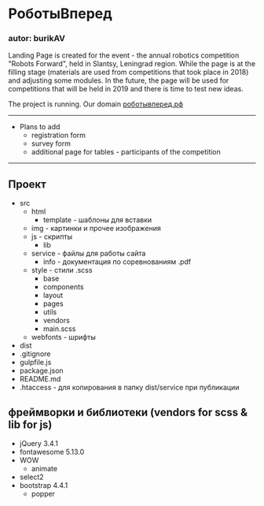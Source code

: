 # РоботыВперед #

### autor: burikAV ###

Landing Page is created for the event - the annual robotics competition "Robots Forward",
held in Slantsy, Leningrad region.
While the page is at the filling stage (materials are used from competitions that took place in 2018)
and adjusting some modules. In the future, the page will be used for competitions that will be held in 2019
and there is time to test new ideas.

The project is running. Our domain [роботывперед.рф](https://xn--90acgda4cbjegs2i.xn--p1ai/)
- - - -
* Plans to add
  * registration form
  * survey form
  * additional page for tables - participants of the competition

---
## Проект
- src
  - html 
    - template - шаблоны для вставки
  - img - картинки и прочее изображения
  - js - скрипты
    - lib
  - service - файлы для работы сайта
    - info - документация по соревнованиям .pdf
  - style - стили .scss
    - base
    - components
    - layout
    - pages
    - utils
    - vendors
    - main.scss
  - webfonts - шрифты
- dist
- .gitignore
- gulpfile.js
- package.json
- README.md
- .htaccess - для копирования в папку dist/service при публикации

## фреймворки и библиотеки (vendors for scss & lib for js)
- jQuery 3.4.1
- fontawesome 5.13.0
- WOW
  - animate
- select2
- bootstrap 4.4.1
  - popper




